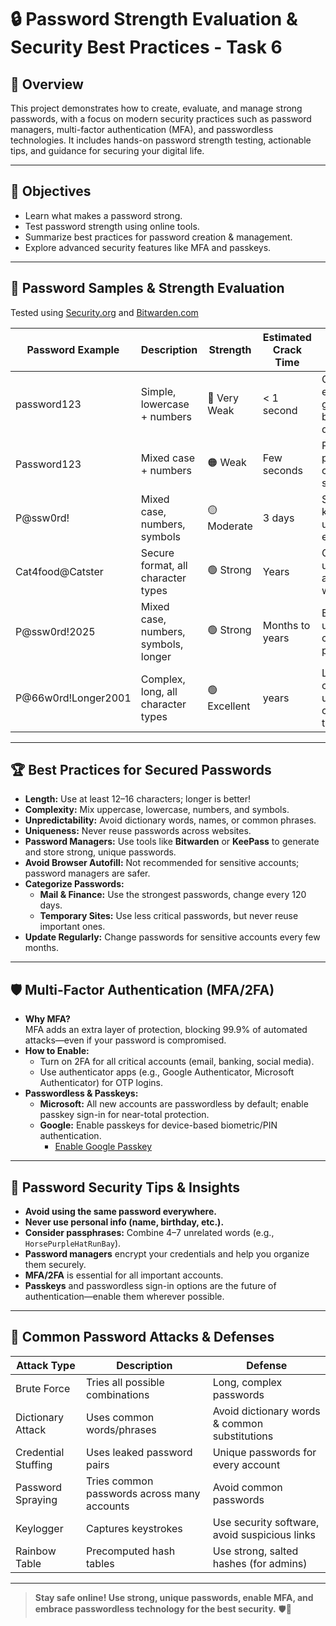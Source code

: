 # 🔒 Password Strength Evaluation & Security Best Practices - Task 6

## 🚀 Overview

This project demonstrates how to create, evaluate, and manage strong passwords, with a focus on modern security practices such as password managers, multi-factor authentication (MFA), and passwordless technologies. It includes hands-on password strength testing, actionable tips, and guidance for securing your digital life.

---

## 🎯 Objectives

- Learn what makes a password strong.
- Test password strength using online tools.
- Summarize best practices for password creation & management.
- Explore advanced security features like MFA and passkeys.

---

## 🧪 Password Samples & Strength Evaluation

Tested using [Security.org](https://www.security.org/how-secure-is-my-password/) and [Bitwarden.com](https://bitwarden.com/password-strength/)

| Password Example         | Description                         | Strength      | Estimated Crack Time   | Feedback                                   |
|-------------------------|-------------------------------------|---------------|-----------------------|---------------------------------------------|
| password123             | Simple, lowercase + numbers         | 🔴 Very Weak  | < 1 second            | Common, easily guessed, in breach databases |
| Password123             | Mixed case + numbers                | 🟠 Weak       | Few seconds           | Predictable pattern, common substitution    |
| P@ssw0rd!               | Mixed case, numbers, symbols        | 🟡 Moderate   | 3 days                | Substitution known, not unique enough       |
| Cat4food@Catster        | Secure format, all character types  | 🟢 Strong     | Years                 | Good mix, unique, not a dictionary word     |
| P@ssw0rd!2025           | Mixed case, numbers, symbols, longer| 🟢 Strong     | Months to years       | Better, still uses common patterns          |
| P@66w0rd!Longer2001     | Complex, long, all character types  | 🟢 Excellent  |  years                | Long, complex, unique, all character types  |

---

## 🏆 Best Practices for Secured Passwords

- **Length:** Use at least 12–16 characters; longer is better! 
- **Complexity:** Mix uppercase, lowercase, numbers, and symbols.
- **Unpredictability:** Avoid dictionary words, names, or common phrases.
- **Uniqueness:** Never reuse passwords across websites. 
- **Password Managers:** Use tools like **Bitwarden** or **KeePass** to generate and store strong, unique passwords.
- **Avoid Browser Autofill:** Not recommended for sensitive accounts; password managers are safer. 
- **Categorize Passwords:**
  - **Mail & Finance:** Use the strongest passwords, change every 120 days.
  - **Temporary Sites:** Use less critical passwords, but never reuse important ones.
- **Update Regularly:** Change passwords for sensitive accounts every few months. 

---

## 🛡️ Multi-Factor Authentication (MFA/2FA)

- **Why MFA?**  
  MFA adds an extra layer of protection, blocking 99.9% of automated attacks—even if your password is compromised.
- **How to Enable:**  
  - Turn on 2FA for all critical accounts (email, banking, social media).
  - Use authenticator apps (e.g., Google Authenticator, Microsoft Authenticator) for OTP logins. 
- **Passwordless & Passkeys:**  
  - **Microsoft:** All new accounts are passwordless by default; enable passkey sign-in for near-total protection. 
  - **Google:** Enable passkeys for device-based biometric/PIN authentication. 
    - [Enable Google Passkey](https://www.google.com/account/about/passkeys/)

---

## 🔑 Password Security Tips & Insights

- **Avoid using the same password everywhere.**
- **Never use personal info (name, birthday, etc.).**
- **Consider passphrases:** Combine 4–7 unrelated words (e.g., `HorsePurpleHatRunBay`). 
- **Password managers** encrypt your credentials and help you organize them securely.
- **MFA/2FA** is essential for all important accounts.
- **Passkeys** and passwordless sign-in options are the future of authentication—enable them wherever possible. 

---

## 🚨 Common Password Attacks & Defenses

| Attack Type         | Description                                   | Defense                                      |
|---------------------|-----------------------------------------------|----------------------------------------------|
| Brute Force         | Tries all possible combinations               | Long, complex passwords                      |
| Dictionary Attack   | Uses common words/phrases                     | Avoid dictionary words & common substitutions|
| Credential Stuffing | Uses leaked password pairs                    | Unique passwords for every account           |
| Password Spraying   | Tries common passwords across many accounts   | Avoid common passwords                       |
| Keylogger           | Captures keystrokes                           | Use security software, avoid suspicious links|
| Rainbow Table       | Precomputed hash tables                       | Use strong, salted hashes (for admins)       |

---


> **Stay safe online! Use strong, unique passwords, enable MFA, and embrace passwordless technology for the best security.** 🛡️🔐
